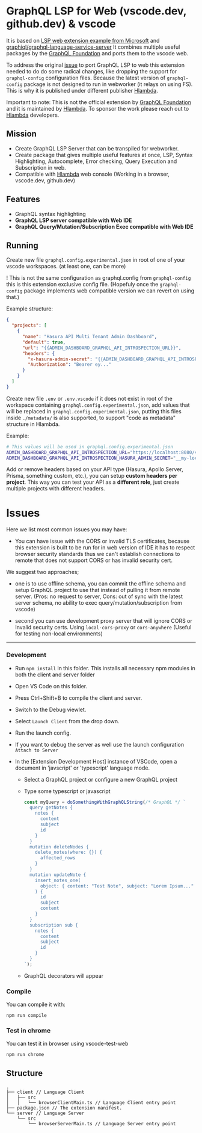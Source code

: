 # GraphQL LSP for Web (vscode.dev, github.dev) & vscode

It is based on [LSP web extension example from Microsoft](https://github.com/microsoft/vscode-extension-samples/tree/main/lsp-web-extension-sample) and [graphiql/graphql-language-service-server](https://github.com/graphql/graphiql/tree/main/packages/graphql-language-service-server)
It combines multiple useful packages by the [GraphQL Foundation](https://github.com/graphql/graphiql) and ports them to the vscode web.

To address the original [issue](https://github.com/graphql/graphiql/issues/2112) to port GraphQL LSP to web this extension needed to do do some radical changes, like dropping the support for `graphql-config` configuration files. Because the latest version of `graphql-config` package is not designed to run in webworker (it relays on using FS). This is why it is published under different publisher [Hlambda](https://www.hlambda.io/).

Important to note: This is not the official extension by [GraphQL Foundation](https://graphql.org/foundation/) and it is maintained by [Hlambda](https://www.hlambda.io/). To sponsor the work please reach out to [Hlambda](https://www.hlambda.io/) developers.

## Mission

- Create GraphQL LSP Server that can be transpiled for webworker.
- Create package that gives multiple useful features at once, LSP, Syntax Highlighting, Autocomplete, Error checking, Query Execution and Subscription in web.
- Compatible with [Hlambda](https://www.hlambda.io/) web console (Working in a browser, vscode.dev, github.dev)

## Features

- GraphQL syntax highlighting
- **GraphQL LSP server compatible with Web IDE**
- **GraphQL Query/Mutation/Subscription Exec compatible with Web IDE**

## Running

Create new file `graphql.config.experimental.json` in root of one of your vscode workspaces. (at least one, can be more)

! This is not the same configuration as graphql.config from `graphql-config` this is this extension exclusive config file. (Hopefuly once the `graphql-config` package implements web compatible version we can revert on using that.)

Example structure:

```json
{
  "projects": [
    {
      "name": "Hasura API Multi Tenant Admin Dashboard",
      "default": true,
      "url": "{{ADMIN_DASHBOARD_GRAPHQL_API_INTROSPECTION_URL}}",
      "headers": {
        "x-hasura-admin-secret": "{{ADMIN_DASHBOARD_GRAPHQL_API_INTROSPECTION_HASURA_ADMIN_SECRET}}",
        "Authorization": "Bearer ey..."
      }
    }
  ]
}
```

Create new file `.env` or `.env.vscode` if it does not exist in root of the workspace containing `graphql.config.experimental.json`, add values that will be replaced in `graphql.config.experimental.json`, putting this files inside `./metadata/` is also supported, to support "code as metadata" structure in Hlambda.

Example:

```bash
# This values will be used in graphql.config.experimental.json
ADMIN_DASHBOARD_GRAPHQL_API_INTROSPECTION_URL="https://localhost:8080/v1/graphql"
ADMIN_DASHBOARD_GRAPHQL_API_INTROSPECTION_HASURA_ADMIN_SECRET="__my-local-development-password__"
```

Add or remove headers based on your API type (Hasura, Apollo Server, Prisma, something custom, etc.), you can setup **custom headers per project**.
This way you can test your API as a **different role**, just create multiple projects with different headers.

# Issues

Here we list most common issues you may have:

- You can have issue with the CORS or invalid TLS certificates, because this extension is built to be run for in web version of IDE it has to respect browser security standards thus we can't establish connections to remote that does not support CORS or has invalid security cert.

We suggest two approaches;

- one is to use offline schema, you can commit the offline schema and setup GraphQL project to use that instead of pulling it from remote server. (Pros: no request to server, Cons: out of sync with the latest server schema, no ability to exec query/mutation/subscription from vscode)

- second you can use development proxy server that will ignore CORS or Invalid security certs. Using `local-cors-proxy` or `cors-anywhere` (Useful for testing non-local environments)

---

### Development

- Run `npm install` in this folder. This installs all necessary npm modules in both the client and server folder
- Open VS Code on this folder.
- Press Ctrl+Shift+B to compile the client and server.
- Switch to the Debug viewlet.
- Select `Launch Client` from the drop down.
- Run the launch config.
- If you want to debug the server as well use the launch configuration `Attach to Server`
- In the [Extension Development Host] instance of VSCode, open a document in 'javscript' or 'typescript' language mode.

  - Select a GraphQL project or configure a new GraphQL project

  - Type some typescript or javascript

    ```javascript
    const myQuery = doSomethingWithGraphQLString(/* GraphQL */ `
      query getNotes {
        notes {
          content
          subject
          id
        }
      }
      mutation deleteNodes {
        delete_notes(where: {}) {
          affected_rows
        }
      }
      mutation updateNote {
        insert_notes_one(
          object: { content: "Test Note", subject: "Lorem Ipsum..." }
        ) {
          id
          subject
          content
        }
      }
      subscription sub {
        notes {
          content
          subject
          id
        }
      }
    `);
    ```

  - GraphQL decorators will appear

### Compile

You can compile it with:

```
npm run compile
```

### Test in chrome

You can test it in browser using vscode-test-web

```
npm run chrome
```

## Structure

```
.
├── client // Language Client
│   ├── src
│   │   └── browserClientMain.ts // Language Client entry point
├── package.json // The extension manifest.
└── server // Language Server
    └── src
        └── browserServerMain.ts // Language Server entry point
```
